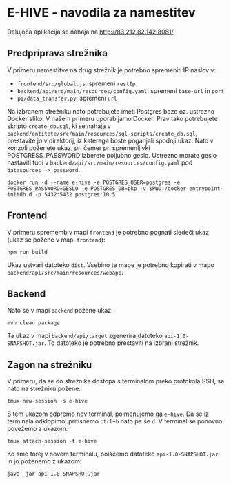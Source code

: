 # E-HIVE - navodila za namestitev
Delujoča aplikacija se nahaja na http://83.212.82.142:8081/.

## Predpriprava strežnika

V primeru namestitve na drug strežnik je potrebno spremeniti IP naslov v:
- `frontend/src/global.js`: spremeni `restIp`
- `backend/api/src/main/resources/config.yaml`: spremeni `base-url` in `port`
- `pi/data_transfer.py`: spremeni `url`

Na izbranem strežniku nato potrebujete imeti Postgres bazo oz. ustrezno Docker sliko.
V našem primeru uporabljamo Docker.
Prav tako potrebujete skripto `create_db.sql`, ki se nahaja v `backend/entitete/src/main/resources/sql-scripts/create_db.sql`, prestavite jo v direktorij, iz katerega boste poganjali spodnji ukaz.
Nato v konzoli poženete ukaz, pri čemer pri spremenljivki POSTGRESS_PASSWORD izberete poljubno geslo. 
Ustrezno morate geslo nastaviti tudi v `backend/api/src/main/resources/config.yaml` pod `datasources -> password`.

```
docker run -d --name e-hive -e POSTGRES_USER=postgres -e POSTGRES_PASSWORD=GESLO -e POSTGRES_DB=pkp -v $PWD:/docker-entrypoint-initdb.d -p 5432:5432 postgres:10.5
```

## Frontend
V primeru sprememb v mapi `frontend` je potrebno pognati sledeči ukaz (ukaz se požene v mapi `frontend`):

```
npm run build
```

Ukaz ustvari datoteko `dist`. Vsebino te mape je potrebno kopirati v mapo `backend/api/src/main/resources/webapp`. 

## Backend

Nato se v mapi `backend` požene ukaz:

```
mvn clean package
```

Ta ukaz v mapi `backend/api/target` zgenerira datoteko `api-1.0-SNAPSHOT.jar`. To datoteko je potrebno prestaviti na izbrani strežnik.

## Zagon na strežniku

V primeru, da se do strežnika dostopa s terminalom preko protokola SSH, se nato na strežniku požene:

```
tmux new-session -s e-hive
```
 S tem ukazom odpremo nov terminal, poimenujemo ga `e-hive`. 
 Da se iz terminala odklopimo, pritisnemo `ctrl+b` nato pa še `d`.
 V terminal se ponovno povežemo z ukazom:
 
 ```
 tmux attach-session -t e-hive
 ```
 
 Ko smo torej v novem terminalu, poiščemo datoteko `api-1.0-SNAPSHOT.jar` in jo poženemo z ukazom:
 
 ```
 java -jar api-1.0-SNAPSHOT.jar
 ```

